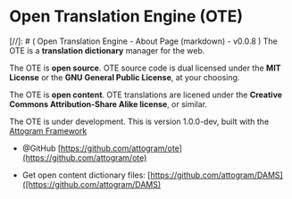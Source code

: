 Open Translation Engine (OTE)
===
[//]: # ( Open Translation Engine - About Page (markdown) - v0.0.8 )
The OTE is a **translation dictionary** manager for the web.

The OTE is **open source**.  OTE source code is dual licensed under the
**MIT License** or the **GNU General Public License**,
at your choosing.

The OTE is **open content**. OTE translations are licened under the
**Creative Commons Attribution-Share Alike license**, or similar.

The OTE is under development.  This is version 1.0.0-dev, built with the [Attogram Framework](https://github.com/attogram/attogram)

* @GitHub [https://github.com/attogram/ote](https://github.com/attogram/ote)

* Get open content dictionary files: [https://github.com/attogram/DAMS]([https://github.com/attogram/DAMS)
